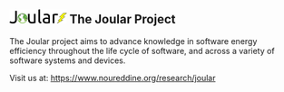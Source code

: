 ## <img src="https://raw.githubusercontent.com/joular/.github/main/profile/joular.png" width=20%> The Joular Project

The Joular project aims to advance knowledge in software energy efficiency throughout the life cycle of software, and across a variety of software systems and devices.

Visit us at: https://www.noureddine.org/research/joular
